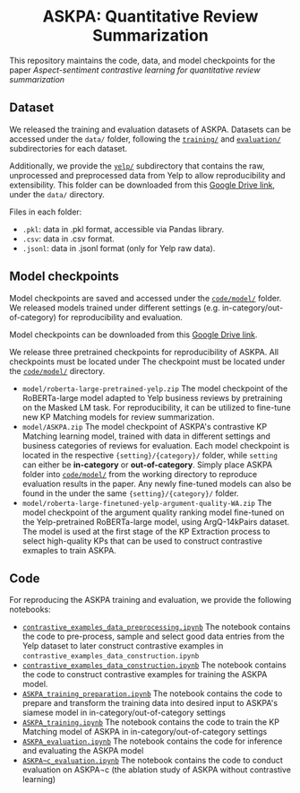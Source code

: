 <div align="center">

# ASKPA: Quantitative Review Summarization

</div>

This repository maintains the code, data, and model checkpoints for the paper *Aspect-sentiment contrastive learning for 
quantitative review summarization*

## Dataset
We released the training and evaluation datasets of ASKPA. Datasets can be accessed under the ```data/``` folder, 
following the [```training/```](/data/training) and [```evaluation/```](/data/evaluation) subdirectories for each dataset.

Additionally, we provide the  [```yelp/```](/data/yelp) subdirectory that contains the raw, unprocessed and preprocessed data from Yelp
to allow reproducibility and extensibility. This folder can be downloaded
from this [Google Drive link](https://drive.google.com/drive/folders/1kIEsac0e819rX63PmENPfTctWWww1mIC?usp=sharing), 
under the `data/` directory.

Files in each folder:
* ```.pkl```: data in .pkl format, accessible via Pandas library.
* ```.csv```: data in .csv format.
* ```.jsonl```: data in .jsonl format (only for Yelp raw data).

## Model checkpoints
Model checkpoints are saved and accessed under the [```code/model/```](/code/model) folder. We released models trained under different settings (e.g. in-category/out-of-category)
for reproducibility and evaluation.

Model checkpoints can be downloaded from this [Google Drive link](https://drive.google.com/drive/folders/1XvjLh3IrpfCxnPoxphId0DYTQB3Eca2Q?usp=sharing).

We release three pretrained checkpoints for reproducibility of ASKPA. All checkpoints must be located under The checkpoint must be located 
under the [```code/model/```](/model) directory.
- `model/roberta-large-pretrained-yelp.zip` The model checkpoint of the RoBERTa-large model adapted to Yelp business reviews
by pretraining on the Masked LM task. For reproducibility, it can be utilized to fine-tune new KP Matching models for review summarization.
- `model/ASKPA.zip` The model checkpoint of ASKPA's contrastive KP Matching learning model, trained with data in different settings 
and business categories of reviews for evaluation.
Each model checkpoint is located in the respective ```{setting}/{category}/``` folder, while ```setting``` can either be **in-category** or **out-of-category**.
Simply place ASKPA folder into [```code/model/```](/model) from the working directory to reproduce evaluation results in the paper.
Any newly fine-tuned models can also be found in the under the same ```{setting}/{category}/``` folder.
- `model/roberta-large-finetuned-yelp-argument-quality-WA.zip` The model checkpoint of the argument quality ranking model fine-tuned on the Yelp-pretrained RoBERTa-large model, 
using ArgQ-14kPairs dataset. The model is used at the first stage of the KP Extraction process to select high-quality KPs that can be used to construct contrastive exmaples to train ASKPA.

## Code
For reproducing the ASKPA training and evaluation, we provide the following notebooks:
-  [```contrastive_examples_data_preprocessing.ipynb```](/code/contrastive_examples_data_preprocessing.ipynb) The notebook contains the code to pre-process, sample and select good data entries from 
the Yelp dataset to later construct contrastive examples in ```contrastive_examples_data_construction.ipynb```
-  [```contrastive_examples_data_construction.ipynb```](/code/contrastive_examples_data_construction.ipynb) The notebook contains the code to construct contrastive examples for training the ASKPA model.
-  [```ASKPA_training_preparation.ipynb```](/code/ASKPA_training_preparation.ipynb) The notebook contains the code to prepare and transform the training data into desired input to ASKPA's siamese model in in-category/out-of-category settings
-  [```ASKPA_training.ipynb```](/code/ASKPA_training.ipynb) The notebook contains the code to train the KP Matching model of ASKPA in in-category/out-of-category settings
-  [```ASKPA_evaluation.ipynb```](/code/ASKPA_evaluation.ipynb) The notebook contains the code for inference and evaluating the ASKPA model
-  [```ASKPA¬c_evaluation.ipynb```](/code/ASKPA¬c_evaluation.ipynb) The notebook contains the code to conduct evaluation on ASKPA¬c (the ablation study of ASKPA without contrastive learning)